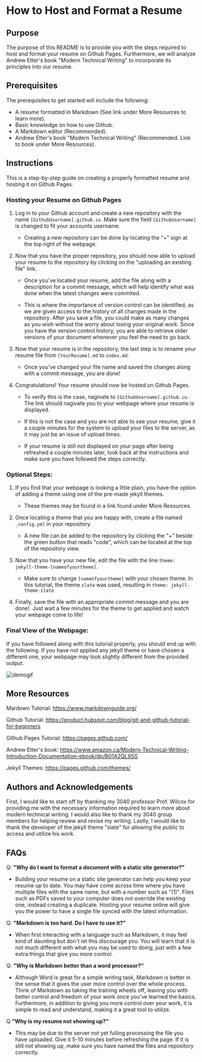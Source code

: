 # How to Host and Format a Resume
## Purpose
The purpose of this README is to provide you with the steps required to host and format your resume on Github Pages. Furthermore, we will analyze Andrew Etter's book "Modern Technical Writing" to incorporate its principles into our resume. 
## Prerequisites
The prerequisites to get started will include the following:
- A resume formatted in Markdown (See link under More Resources to learn more).
- Basic knowledge on how to use Github.
- A Markdown editor (Recommended).
- Andrew Etter's book "Modern Technical Writing" (Recommended. Link to book under More Resources).
## Instructions

This is a step-by-step guide on creating a properly formatted resume and hosting it on Github Pages.       

### Hosting your Resume on Github Pages

  1. Log in to your Github account and create a new repository with the name `[GithubUsername].github.io`. Make sure the field `[GithubUsername]` is changed to fit your accounts username.
     
     - Creating a new repository can be done by locating the "+" sign at the top right of the webpage.
       
  3. Now that you have the proper repository, you should now able to upload your resume to the repository by clicking on the "uploading an existing file" link.
      
     - Once you've located your resume, add the file along with a description for a commit message, which will help identify what was done when the latest changes were commited.
       
     - This is where the importance of version control can be identified, as we are given access to the history of all changes made in the repository. After you save a file, you could make as many changes as you wish without the worry about losing your original work. Since you have the version control history, you are able to retrieve older versions of your document whenever you feel the need to go back. 
       
  5. Now that your resume is in the repository, the last step is to rename your resume file from `[YourResume].md` to `index.md`.

     - Once you've changed your file name and saved the changes along with a commit message, you are done!
    
  6. Congratulations! Your resume should now be hosted on Github Pages.

     - To verify this is the case, nagivate to `[GithubUsername].github.io`. The link should nagivate you to your webpage where your resume is displayed.
    
     - If this is not the case and you are not able to see your resume, give it a couple minutes for the system to upload your files to the server, as it may just be an issue of upload times.
    
     - If your resume is still not displayed on your page after being refreshed a couple minutes later, look back at the instructions and make sure you have followed the steps correctly.
    
### Optional Steps:

  1. If you find that your webpage is looking a little plain, you have the option of adding a theme using one of the pre-made jekyll themes.

      - These themes may be found in a link found under More Resources.
      
  2. Once locating a theme that you are happy with, create a file named `_config.yml` in your repository.

      - A new file can be added to the repository by clicking the "+" beside the green button that reads "code", which can be located at the top of the repository view.
    
  3. Now that you have your new file, edit the file with the line `theme: jekyll-theme-[nameofyourtheme]`.

     - Make sure to change `[nameofyourtheme]` with your chosen theme. In this tutorial, the theme `slate` was used, resulting in `theme: jekyll-theme-slate`

  4. Finally, save the file with an appropriate commit message and you are done!. Just wait a few minutes for the theme to get applied and watch your webpage come to life!

### Final View of the Webpage:

  If you have followed along with this tutorial properly, you should end up with the following. If you have not applied any jekyll theme or have chosen a different one, your webpage may look slightly different from the provided output.

![demogif](https://github.com/limb0131/limb0131.github.io/assets/66758985/02b105f4-ebe8-4b2e-a255-1061d65bdba5)


## More Resources
Mardown Tutorial: https://www.markdownguide.org/

Github Tutorial: https://product.hubspot.com/blog/git-and-github-tutorial-for-beginners

Github Pages Tutorial: https://pages.github.com/

Andrew Etter's book: https://www.amazon.ca/Modern-Technical-Writing-Introduction-Documentation-ebook/dp/B01A2QL9SS

Jekyll Themes: https://pages.github.com/themes/

## Authors and Acknowledgements

  First, I would like to start off by thanking my 3040 professor Prof. Wilcox for providing me with the necessary information required to learn more about modern technical writing. I would also like to thank my 3040 group members for helping review and revise my writing. Lastly, I would like to thank the developer of the jekyll theme "slate" for allowing the public to access and utilize his work.
  
## FAQs

Q: **"Why do I want to format a document with a static site generator?"**

   - Building your resume on a static site generator can help you keep your resume up to date. You may have come across time where you have multiple files with the same name, but with a number such as "(1)". Files such as PDFs saved to your computer does not override the existing one, instead creating a duplicate. Hosting your resume online will give you the power to have a single file synced with the latest information.

Q: **"Markdown is too hard. Do I have to use it?"**

   - When first interacting with a language such as Markdown, it may feel kind of daunting but don't let this discourage you. You will learn that it is not much different with what you may be used to doing, just with a few extra things that give you more control.

Q: **"Why is Markdown better than a word processor?"**

   - Although Word is great for a simple writing task, Markdown is better in the sense that it gives the user more control over the whole process. Think of Markdown as taking the training wheels off, leaving you with better control and freedom of your work once you've learned the basics. Furthermore, in addition to giving you more control over your work, it is simple to read and understand, making it a great tool to utilize.

Q **"Why is my resume not showing up?"**

   - This may be due to the server not yet fulling processing the file you have uploaded. Give it 5-10 minutes before refreshing the page. If it is still not showing up, make sure you have named the files and repository correctly.
